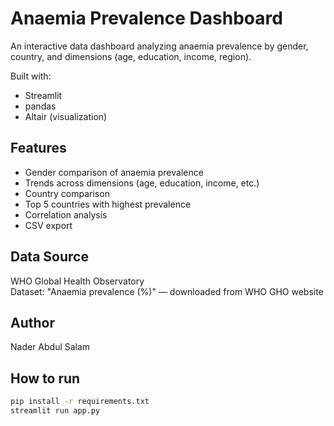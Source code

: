 # Anaemia Prevalence Dashboard

An interactive data dashboard analyzing anaemia prevalence by gender, country, and dimensions (age, education, income, region).

Built with:
- Streamlit
- pandas
- Altair (visualization)

## Features
- Gender comparison of anaemia prevalence
- Trends across dimensions (age, education, income, etc.)
- Country comparison
- Top 5 countries with highest prevalence
- Correlation analysis
- CSV export

## Data Source
WHO Global Health Observatory  
Dataset: "Anaemia prevalence (%)" — downloaded from WHO GHO website

## Author
Nader Abdul Salam

## How to run
```bash
pip install -r requirements.txt
streamlit run app.py
